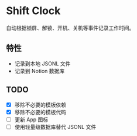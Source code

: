 # Shift Clock

自动根据锁屏、解锁、开机、关机等事件记录工作时间。

## 特性

- 记录到本地 JSONL 文件
- 记录到 Notion 数据库

## TODO

- [x] 移除不必要的模板依赖
- [x] 移除不必要的模板代码
- [ ] 更新 App 图标
- [ ] 使用轻量级数据库替代 JSONL 文件
